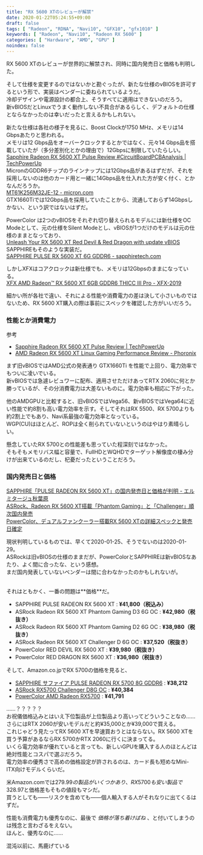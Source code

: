 ```yaml
---
title: "RX 5600 XTのレビューが解禁"
date: 2020-01-22T05:24:55+09:00
draft: false
tags: [ "Radeon", "RDNA", "Navi10", "GFX10", "gfx1010" ]
keywords: [ "Radeon", "Navi10", "Radeon RX 5600" ]
categories: [ "Hardware", "AMD", "GPU" ]
noindex: false
---
```


RX 5600 XTのレビューが世界的に解禁され、同時に国内発売日と価格も判明した。  

そして仕様を変更するのではないかと勘ぐったが、新たな仕様のvBIOSを許可するという形で、実装はベンダーに委ねられているようだ。  
冷却デザインや電源設計の都合上、そうすべてに適用はできないのだろう。  
新vBIOSだとLinuxでうまく動作しない不具合があるらしく、デフォルトの仕様とならなかったのは幸いだったと言えるかもしれない。  

新たな仕様は各社の様子を見るに、Boost Clockが1750 MHz、メモリは14 Gbpsあたりと思われる。  
メモリは12 Gbps品をオーバークロックするとかではなく、元々14 Gbps品を搭載していたが（多分差別化とかの理由で）12Gbpsに制限していたらしい。  
[Sapphire Radeon RX 5600 XT Pulse Review #CircuitBoardPCBAnalysis | TechPowerUp](https://www.techpowerup.com/review/sapphire-radeon-rx-5600-xt-pulse/3.html#CircuitBoardPCBAnalysis)  
MicronのGDDR6チップのラインナップには12Gbps品があるはずだが、それを採用しないのは他のカード用と一緒に14Gbps品を仕入れた方が安く付く、とかなんだろうか。  
[MT61K256M32JE-12 - micron.com](https://www.micron.com/products/graphics-memory/gddr6/part-catalog/mt61k256m32je-12)  
GTX1660Tiでは12Gbps品を採用していたことから、流通しておらず14Gbpsしかない、という訳ではないはずだ。  

PowerColor は2つのvBIOSをそれぞれ切り替えられるモデルには新仕様をOC Modeとして、元の仕様をSilent Modeとし、vBIOSが1つだけのモデルは元の仕様のままとなっており、  
[Unleash Your RX 5600 XT Red Devil & Red Dragon with update vBIOS](https://www.powercolor.com/new?id=1579588862)  
SAPPHIREもそのような実装だ。  
[SAPPHIRE PULSE RX 5600 XT 6G GDDR6 - sapphiretech.com](https://www.sapphiretech.com/en/consumer/pulse-radeon-rx-5600-xt-6g-gddr6#Download)

しかしXFXはコアクロックは新仕様でも、メモリは12Gbpsのままになっている。  
[XFX AMD Radeon™ RX 5600 XT 6GB GDDR6 THICC III Pro - XFX-2019](https://www.xfxforce.com/gpus/xfx-amd-radeon-tm-rx-5600-xt-6gb-gddr6-thicc-iii-pro)  

細かい所が各社で違い、それによる性能や消費電力の差は決して小さいものではないため、RX 5600 XT購入の際は事前にスペックを確認した方がいいだろう。  

### 性能とか消費電力
<span class="reference">参考</span>

 * [Sapphire Radeon RX 5600 XT Pulse Review | TechPowerUp](https://www.techpowerup.com/review/sapphire-radeon-rx-5600-xt-pulse/)
 * [AMD Radeon RX 5600 XT Linux Gaming Performance Review - Phoronix](https://www.phoronix.com/scan.php?page=article&item=linux-rx5600xt-amd&num=1)

まず旧vBIOSではAMD公式の発表通り GTX1660Ti を性能で上回り、電力効率でもついに凌いでいる。  
新vBIOSでは急遽レビュワーに配布、適用させただけあってRTX 2060に何とか勝っているが、その分消費電力は大差ないものに。電力効率も相応に下がった。  

他のAMDGPUと比較すると、旧vBIOSではVega56、新vBIOSではVega64に近い性能で約8割も高い電力効率を示す。そしてそれはRX 5500、RX 5700よりも約2割上でもあり、Navi系最強の電力効率となっている。  
WGP(CU)はほとんど、ROPは全く削られていないというのはやはり素晴らしい。  

懸念していたRX 5700との性能差も思っていた程深刻ではなかった。  
そもそもメモリバス幅と容量で、FullHDとWQHDでターゲット解像度の棲み分けが出来ているのだし、杞憂だったということだろう。  

### 国内発売日と価格
[SAPPHIRE「PULSE RADEON RX 5600 XT」の国内発売日と価格が判明 - エルミタージュ秋葉原](http://www.gdm.or.jp/pressrelease/2020/0121/335794)  
[ASRock、Radeon RX 5600 XT搭載「Phantom Gaming」と「Challenger」順次国内発売](http://www.gdm.or.jp/pressrelease/2020/0121/335795)  
[PowerColor、デュアルファンクーラー搭載RX 5600 XTの詳細スペックと発売日確定](http://www.gdm.or.jp/pressrelease/2020/0121/335787)  

現状判明しているものでは、早くて2020-01-25、そうでないのは2020-01-29。  
ASRockは旧vBIOSの仕様のままだが、PowerColorとSAPPHIREは新vBIOSなあたり、よく間に合ったな、という感想。  
まだ国内発表していないベンダーは間に合わなかったのかもしれないが。  

<br>
それはともかく、一番の問題は**価格**だ。  

 * SAPPHIRE PULSE RADEON RX 5600 XT : **&yen;41,800（税込み）**
 * ASRock Radeon RX 5600 XT Phantom Gaming D3 6G OC : **&yen;42,980（税抜き）**
 * ASRock Radeon RX 5600 XT Phantom Gaming D2 6G OC : **&yen;38,980（税抜き）**
 * ASRock Radeon RX 5600 XT Challenger D 6G OC : **&yen;37,520（税抜き）**
 * PowerColor RED DEVIL RX 5600 XT : **&yen;39,980（税抜き）**
 * PowerColor RED DRAGON RX 5600 XT : **&yen;36,980（税抜き）**

そして、Amazon.co.jpでRX 5700の価格を見ると、  

 * [SAPPHIRE サファイア PULSE RADEON RX 5700 8G GDDR6](https://www.amazon.co.jp/dp/B07WK7ZNSY/) :  **&yen;38,212**
 * [ASRock RX5700 Challenger D8G OC](https://www.amazon.co.jp/dp/B07X8TRWQY/) : **&yen;40,384**
 * [PowerColor AMD Radeon RX5700](https://www.amazon.co.jp/dp/B07WY3TJW3/) : **&yen;41,791**

……？？？？？  
お祝儀価格込みとはいえ下位製品が上位製品より高いってどういうことなの……  
さらにはRTX 2060が安いモデルだと約&yen;35,000とか&yen;39,000で買える。  
これじゃどう見たってRX 5600 XTを早速買おうとはならない。RX 5600 XTを買う予算があるならRX 5700かRTX 2060に行くに決まってる。  
いくら電力効率が優れていると言っても、新しいGPUを購入する人のほとんどは絶対性能とコスパで選ぶだろう。  
電力効率の優秀さで高めの価格設定が許されるのは、カード長も短めなMini-ITX向けモデルくらいだ。  

米Amazon.comでは$279.99の製品がいくつかあり、RX 5700も安い製品で$328.97と価格差もそもの値段もマシだ。  
<span class="hide">買うとしても――リスクを含めても――個人輸入する人がそれなりに出てくるはずだ。</span>  

性能も消費電力も優秀なのに、最後で *価格が落ち着けばね* 、と付いてしまうのは残念と言わざるをえない。  
ほんと、優秀なのに……

<span class="hide">混沌以前に、馬鹿げている</span>
